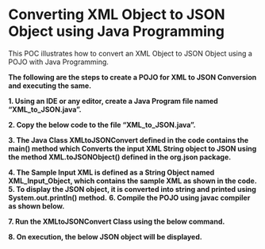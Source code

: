 # Converting XML Object to JSON Object using Java Programming

This POC illustrates how to convert an XML Object to JSON Object using a POJO with Java Programming. 

**The following are the steps to create a POJO for XML to JSON Conversion and executing the same.**

**1.	Using an IDE or any editor, create a Java Program file named “XML_to_JSON.java”.**

**2.	Copy the below code to the file “XML_to_JSON.java”.**
 
**3.	The Java Class XMLtoJSONConvert defined in the code contains the main() method which Converts the input XML String object to JSON using the method XML.toJSONObject() defined in the org.json package.**

**4.	The Sample Input XML is defined as a String Object named XML_Input_Object, which contains the sample XML as shown in the code.**
**5.	To display the JSON object, it is converted into string and printed using System.out.println() method.**
**6.	Compile the POJO using javac compiler as shown below.**

**7.	Run the XMLtoJSONConvert Class using the below command.**

**8.	On execution, the below JSON object will be displayed.**


